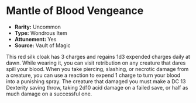 # Mantle of Blood Vengeance

- **Rarity:** Uncommon
- **Type:** Wondrous Item
- **Attunement:** Yes
- **Source:** Vault of Magic

This red silk cloak has 3 charges and regains 1d3 expended charges daily at dawn. While wearing it, you can visit retribution on any creature that dares spill your blood. When you take piercing, slashing, or necrotic damage from a creature, you can use a reaction to expend 1 charge to turn your blood into a punishing spray. The creature that damaged you must make a DC 13 Dexterity saving throw, taking 2d10 acid damage on a failed save, or half as much damage on a successful one.
